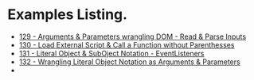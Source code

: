 # Examples Listing.
- [129 - Arguments & Parameters wrangling DOM - Read & Parse Inputs](https://github.com/ArmandoGuerrero/JavaScript/tree/main/Examples/129)
- [130 - Load External Script & Call a Function without Parenthesses](https://github.com/ArmandoGuerrero/JavaScript/tree/main/Examples/130)
- [131 - Literal Object & SubOject Notation - EventListeners](https://github.com/ArmandoGuerrero/JavaScript/tree/main/Examples/131)
- [132 - Wrangling Literal Object Notation as Arguments & Parameters](https://github.com/ArmandoGuerrero/JavaScript/tree/main/Examples/132)
-

